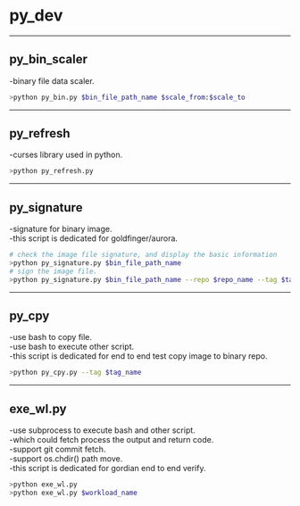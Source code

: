 # py_dev  

---
## py_bin_scaler  
-binary file data scaler.  
```bash
>python py_bin.py $bin_file_path_name $scale_from:$scale_to
```

---
## py_refresh
-curses library used in python.  
```bash
>python py_refresh.py
```

---
## py_signature
-signature for binary image.  
-this script is dedicated for goldfinger/aurora.   
```bash
# check the image file signature, and display the basic information  
>python py_signature.py $bin_file_path_name  
# sign the image file.  
>python py_signature.py $bin_file_path_name --repo $repo_name --tag $tag_name --branch $branch_name
```

---
## py_cpy
-use bash to copy file.  
-use bash to execute other script.   
-this script is dedicated for end to end test copy image to binary repo.   
```bash
>python py_cpy.py --tag $tag_name
```

---
## exe_wl.py
-use subprocess to execute bash and other script.  
-which could fetch process the output and return code.  
-support git commit fetch.  
-support os.chdir() path move.  
-this script is dedicated for gordian end to end verify.   
```bash
>python exe_wl.py
>python exe_wl.py $workload_name
```
